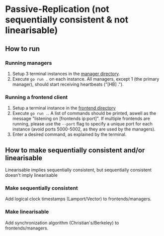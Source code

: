 # Passive-Replication (not sequentially consistent & not linearisable)

## How to run
### Running managers
1. Setup 3 terminal instances in the [manager directory](https://github.com/2rius/DiSys-Algorithms/tree/main/Replication/Passive/manager).
2. Execute `go run .` on each instance. All managers, except 1 (the primary manager), should start receiving heartbeats ("[HB] .").

### Running a frontend client
1. Setup a terminal instance in the [frontend directory](https://github.com/2rius/DiSys-Algorithms/tree/main/Replication/Passive/frontend)
2. Execute `go run .`. A list of commands should be printed, aswell as the message "listening on [frontends ip:port]". If multiple frontends are running, please use the `--port` flag to specify a unique port for each instance (avoid ports 5000-5002, as they are used by the managers).
3. Enter a desired command, as explained by the terminal.

## How to make sequentially consistent and/or linearisable
Linearisable implies sequentially consistent, but sequentially consistent doesn't imply linearisable

### Make sequentially consistent
Add logical clock timestamps (Lamport/Vector) to frontends/managers.

### Make linearisable
Add synchronization algorithm (Christian's/Berkeley) to frontends/managers.

